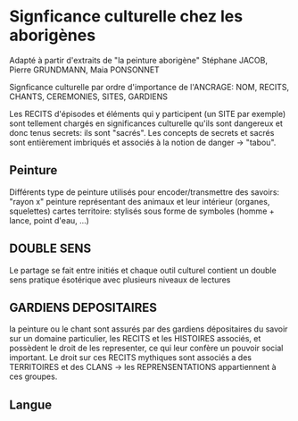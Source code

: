 # Signficance culturelle chez les aborigènes

Adapté à partir d'extraits de "la peinture aborigène" Stéphane JACOB, Pierre GRUNDMANN, Maia PONSONNET

Signficance culturelle par ordre d'importance de l'ANCRAGE: NOM, RECITS, CHANTS, CEREMONIES, SITES, GARDIENS

Les RECITS d'épisodes et éléments qui y participent (un SITE par exemple) sont tellement chargés en significances culturelle qu'ils sont dangereux et donc tenus secrets: ils sont "sacrés". Les concepts de secrets et sacrés sont entièrement imbriqués et associés à la notion de danger -> "tabou".



## Peinture 

Différents type de peinture utilisés pour encoder/transmettre des savoirs:
"rayon x" peinture représentant des animaux et leur intérieur (organes, squelettes)
cartes territoire: stylisés sous forme de symboles (homme + lance, point d'eau, ...)

## DOUBLE SENS

Le partage se fait entre initiés et chaque outil culturel contient un double sens pratique ésotérique avec plusieurs niveaux de lectures

## GARDIENS DEPOSITAIRES
la peinture ou le chant sont assurés par des gardiens dépositaires du savoir sur un domaine particulier, les RECITS et les HISTOIRES associés, et possèdent le droit de les representer, ce qui leur confère un pouvoir social important. Le droit sur ces RECITS mythiques sont associés a des TERRITOIRES et des CLANS -> les REPRENSENTATIONS appartiennent à ces groupes.

## Langue
